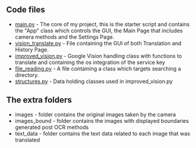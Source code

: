 ## Code files
- [main.py](https://github.com/TruthgamiPC/HonorsProject/blob/main/app/services/main.py) - The core of my project, this is the starter script and contains the "App" class which controls the GUI, the Main Page that includes camera methods and the Settings Page.
- [vision_translate.py](https://github.com/TruthgamiPC/HonorsProject/blob/main/app/services/vision_translate.py) - File containing the GUI of both Translation and History Page.
- [improved_vision.py](https://github.com/TruthgamiPC/HonorsProject/blob/main/app/services/improved_vision.py) - Google Vision handling class with functions to translate and containing the os integration of the service key
- [file_reading.py](https://github.com/TruthgamiPC/HonorsProject/blob/main/app/services/file_reading.py) - A file containing a class which targets searching a directory.
- [structures.py](https://github.com/TruthgamiPC/HonorsProject/blob/main/app/services/structures.py) - Data holding classes used in improved_vision.py

## The extra folders
- images - folder contains the original images taken by the camera
- images_bound - folder contains the images with displayed boundaries generated post OCR methods
- text_data - folder contains the text data related to each image that was translated
